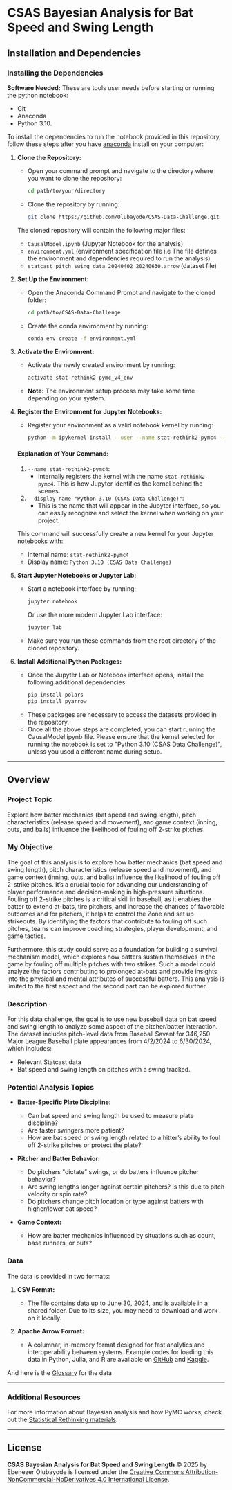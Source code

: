 # CSAS Bayesian Analysis for Bat Speed and Swing Length

## Installation and Dependencies

### Installing the Dependencies
 
 **Software Needed:**
These are tools user needs before starting or running the python notebook:
- Git
- Anaconda
- Python 3.10.

To install the dependencies to run the notebook provided in this repository, follow these steps after you have [anaconda](https://www.anaconda.com/products/individual#Downloads) install on your computer: 

1. **Clone the Repository:**
   - Open your command prompt and navigate to the directory where you want to clone the repository:
     ```bash
     cd path/to/your/directory
     ```
   - Clone the repository by running:
     ```bash
     git clone https://github.com/Olubayode/CSAS-Data-Challenge.git
     ```

   The cloned repository will contain the following major files:
   - `CausalModel.ipynb` (Jupyter Notebook for the analysis)
   - `environment.yml` (environment specification file i.e  The file defines the environment and dependencies required to run the analysis)
   - `statcast_pitch_swing_data_20240402_20240630.arrow` (dataset file)

2. **Set Up the Environment:**
   - Open the Anaconda Command Prompt and navigate to the cloned folder:
     ```bash
     cd path/to/CSAS-Data-Challenge
     ```
   - Create the conda environment by running:
     ```bash
     conda env create -f environment.yml
     ```

3. **Activate the Environment:**
   - Activate the newly created environment by running:
     ```bash
     activate stat-rethink2-pymc_v4_env
     ```
   - **Note:** The environment setup process may take some time depending on your system.

4. **Register the Environment for Jupyter Notebooks:**
   - Register your environment as a valid notebook kernel by running:
     ```bash
     python -m ipykernel install --user --name stat-rethink2-pymc4 --display-name "Python 3.10 (CSAS Data Challenge)"
     ```

   #### Explanation of Your Command:
   1. `--name stat-rethink2-pymc4`:
      - Internally registers the kernel with the name `stat-rethink2-pymc4`. This is how Jupyter identifies the kernel behind the scenes.
   2. `--display-name "Python 3.10 (CSAS Data Challenge)"`:
      - This is the name that will appear in the Jupyter interface, so you can easily recognize and select the kernel when working on your project.


   This command will successfully create a new kernel for your Jupyter notebooks with:
   - Internal name: `stat-rethink2-pymc4`
   - Display name: `Python 3.10 (CSAS Data Challenge)`


5. **Start Jupyter Notebooks or Jupyter Lab:**
   - Start a notebook interface by running:
     ```bash
     jupyter notebook
     ```
     Or use the more modern Jupyter Lab interface:
     ```bash
     jupyter lab
     ```
   - Make sure you run these commands from the root directory of the cloned repository.

6. **Install Additional Python Packages:**
   - Once the Jupyter Lab or Notebook interface opens, install the following additional dependencies:
     ```bash
     pip install polars
     pip install pyarrow
     ```
   - These packages are necessary to access the datasets provided in the repository.
   - Once all the above steps are completed, you can start running the CausalModel.ipynb file. Please ensure that the kernel selected for running the notebook is set to "Python 3.10 (CSAS Data Challenge)", unless you used a different name during setup.

---

## Overview

### Project Topic

Explore how batter mechanics (bat speed and swing length), pitch characteristics (release speed and movement), and game context (inning, outs, and balls) influence the likelihood of fouling off 2-strike pitches.

### My Objective

The goal of this analysis is to explore how batter mechanics (bat speed and swing length), pitch characteristics (release speed and movement), and game context (inning, outs, and balls) influence the likelihood of fouling off 2-strike pitches. It’s a crucial topic for advancing our understanding of player performance and decision-making in high-pressure situations. Fouling off 2-strike pitches is a critical skill in baseball, as it enables the batter to extend at-bats, tire pitchers, and increase the chances of favorable outcomes and for pitchers, it helps to control the Zone and set up strikeouts. By identifying the factors that contribute to fouling off such pitches, teams can improve coaching strategies, player development, and game tactics.

Furthermore, this study could serve as a foundation for building a survival mechanism model, which explores how batters sustain themselves in the game by fouling off multiple pitches with two strikes. Such a model could analyze the factors contributing to prolonged at-bats and provide insights into the physical and mental attributes of successful batters. This analysis is limited to the first aspect and the second part can be explored further.

### Description

For this data challenge, the goal is to use new baseball data on bat speed and swing length to analyze some aspect of the pitcher/batter interaction. The dataset includes pitch-level data from Baseball Savant for 346,250 Major League Baseball plate appearances from 4/2/2024 to 6/30/2024, which includes:
- Relevant Statcast data 
- Bat speed and swing length on pitches with a swing tracked.

### Potential Analysis Topics

- **Batter-Specific Plate Discipline:**
  - Can bat speed and swing length be used to measure plate discipline?
  - Are faster swingers more patient?
  - How are bat speed or swing length related to a hitter’s ability to foul off 2-strike pitches or protect the plate?

- **Pitcher and Batter Behavior:**
  - Do pitchers "dictate" swings, or do batters influence pitcher behavior?
  - Are swing lengths longer against certain pitchers? Is this due to pitch velocity or spin rate?
  - Do pitchers change pitch location or type against batters with higher/lower bat speed?

- **Game Context:**
  - How are batter mechanics influenced by situations such as count, base runners, or outs?

### Data

The data is provided in two formats:

1. **CSV Format:**
   - The file contains data up to June 30, 2024, and is available in a shared folder. Due to its size, you may need to download and work on it locally.

2. **Apache Arrow Format:**
   - A columnar, in-memory format designed for fast analytics and interoperability between systems. Example codes for loading this data in Python, Julia, and R are available on [GitHub](https://github.com/CSAS-Data-Challenge/2025) and [Kaggle](https://www.kaggle.com/competitions/csas-2025-data-challenge/data).

And here is the [Glossary](https://baseballsavant.mlb.com/visuals/swing-take?playerId=545361) for the data

---


### Additional Resources

For more information about Bayesian analysis and how PyMC works, check out the [Statistical Rethinking materials](https://github.com/pymc-devs/pymc-resources/tree/main/Rethinking_2).

---

## License

**CSAS Bayesian Analysis for Bat Speed and Swing Length** © 2025 by Ebenezer Olubayode is licensed under the [Creative Commons Attribution-NonCommercial-NoDerivatives 4.0 International License](https://creativecommons.org/licenses/by-nc-nd/4.0/).
